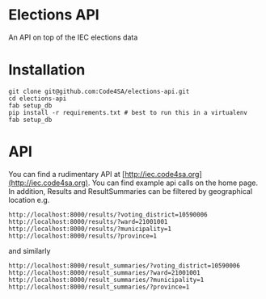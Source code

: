 Elections API
=============

An API on top of the IEC elections data

Installation
============

    git clone git@github.com:Code4SA/elections-api.git
    cd elections-api
    fab setup_db
    pip install -r requirements.txt # best to run this in a virtualenv 
    fab setup_db

API
===

You can find a rudimentary API at [http://iec.code4sa.org](http://iec.code4sa.org). You can find example api calls on the home page. In addition, Results and ResultSummaries can be filtered by geographical location e.g.

    http://localhost:8000/results/?voting_district=10590006
    http://localhost:8000/results/?ward=21001001
    http://localhost:8000/results/?municipality=1
    http://localhost:8000/results/?province=1

and similarly
        

    http://localhost:8000/result_summaries/?voting_district=10590006
    http://localhost:8000/result_summaries/?ward=21001001
    http://localhost:8000/result_summaries/?municipality=1
    http://localhost:8000/result_summaries/?province=1

